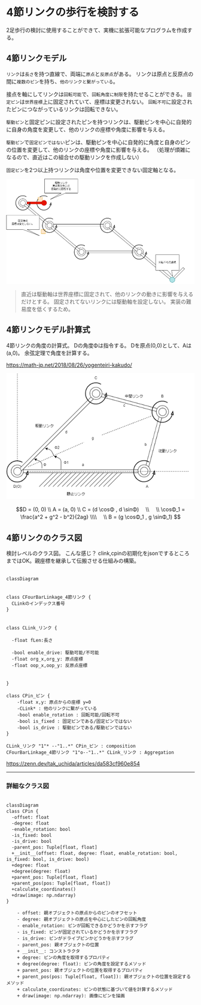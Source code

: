 # 4節リンクの歩行を検討する

2足歩行の検討に使用することができて、実機に拡張可能なプログラムを作成する。

## 4節リンクモデル

`リンク`は`長さ`を持つ直線で、両端に`原点`と`反原点`がある。
リンクは原点と反原点の間に`複数のピン`を持ち、`他のリンクと繋がっている`。

接点を軸にしてリンクは`回転可能`で、`回転角度に制限`を持たせることができる。
`固定ピン`は`世界座標`上に固定されていて、座標は変更されない。
`回転不可`に設定されたピンにつながっているリンクは回転できない。

`駆動ピン`と固定ピンに設定されたピンを持つリンクは、駆動ピンを中心に自発的に自身の角度を変更して、他のリンクの座標や角度に影響を与える。

`駆動ピン`で`固定ピンではない`ピンは、駆動ピンを中心に自発的に角度と自身のピンの位置を変更して、他のリンクの座標や角度に影響を与える。
（処理が煩雑になるので、直近はこの組合せの駆動リンクを作成しない）

`固定ピン`を2つ以上持つリンクは角度や位置を変更できない固定軸となる。


<img src = 4節リンクのプログラムを検討.drawio.png>

>直近は駆動軸は世界座標に固定されて、他のリンクの動きに影響を与えるだけとする。
固定されてないリンクには駆動軸を設定しない。
実装の難易度を低くするため。

## 4節リンクモデル計算式

4節リンクの角度の計算式。
Dの角度Φは指令する。
Dを原点(0,0)として、Aは(a,0)。
余弦定理で角度を計算する。

https://math-jp.net/2018/08/26/yogenteiri-kakudo/

<img src = 4節リンクのプログラムを検討2.drawio.png>


```math
D = (0, 0) \\
A = (a, 0) \\
C = (d \cosΦ , d \sinΦ)
　\\
　\\
\cosΦ_1 = \frac{a^2 + g^2 - b^2}{2ag} \\\\
　\\

B = (g \cosΦ_1 , g \sinΦ_1)

```



## 4節リンクのクラス図

検討レベルのクラス図。
こんな感じ？
clink,cpinの初期化をjsonでするところまではOK。親座標を継承して伝搬させる仕組みの構築。

```mermaid

classDiagram


class CFourBarLinkage_4節リンク {
  CLinkのインデックス番号
}


class CLink_リンク { 

  -float fLen:長さ

  -bool enable_drive: 駆動可能/不可能
  -float org_x,org_y: 原点座標
  -float oop_x,oop_y: 反原点座標


}

class CPin_ピン {
    -float x,y: 原点からの座標 y=0
    -CLink* : 他のリンクに繋がっている
    -bool enable_rotation : 回転可能/回転不可
    -bool is_fixed : 固定ピンである/固定ピンではない
    -bool is_drive : 駆動ピンである/駆動ピンではない
}

CLink_リンク "1"* --"1..*" CPin_ピン : composition
CFourBarLinkage_4節リンク "1"o--"1..*" CLink_リンク : Aggregation

```

https://zenn.dev/tak_uchida/articles/da583cf960e854

---

### 詳細なクラス図
```mermaid

classDiagram
class CPin {
  -offset: float
  -degree: float
  -enable_rotation: bool
  -is_fixed: bool
  -is_drive: bool
  -parent_pos: Tuple[float, float]
  +__init__(offset: float, degree: float, enable_rotation: bool, is_fixed: bool, is_drive: bool)
  +degree: float
  +degree(degree: float)
  +parent_pos: Tuple[float, float]
  +parent_pos(pos: Tuple[float, float])
  +calculate_coordinates()
  +draw(image: np.ndarray)
}

```

```
    - offset: 親オブジェクトの原点からのピンのオフセット
    - degree: 親オブジェクトの原点を中心にしたピンの回転角度
    - enable_rotation: ピンが回転できるかどうかを示すフラグ
    - is_fixed: ピンが固定されているかどうかを示すフラグ
    - is_drive: ピンがドライブピンかどうかを示すフラグ
    - parent_pos: 親オブジェクトの位置
    + __init__: コンストラクタ
    + degree: ピンの角度を取得するプロパティ
    + degree(degree: float): ピンの角度を設定するメソッド
    + parent_pos: 親オブジェクトの位置を取得するプロパティ
    + parent_pos(pos: Tuple[float, float]): 親オブジェクトの位置を設定するメソッド
    + calculate_coordinates: ピンの状態に基づいて値を計算するメソッド
    + draw(image: np.ndarray): 画像にピンを描画
```


